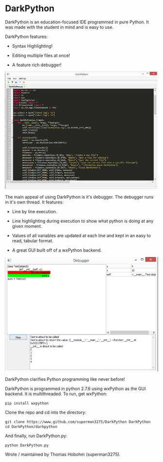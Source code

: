 DarkPython
==========


DarkPython is an education-focused IDE programmed in pure Python. It was made with the student in mind and is easy to use.


DarkPython features:


* Syntax Highlighting!

* Editing multiple files at once!

* A feature rich debugger!


![Editor Screenshot](/screenshots/editor.png)


The main appeal of using DarkPython is it's debugger. The debugger runs in it's own thread. It features:


* Line by line execution.

* Line highlighting during execution to show what python is doing at any given moment.

* Values of all variables are updated at each line and kept in an easy to read, tabular format.

* A great GUI built off of a wxPython backend.


![Debugger Screenshot](/screenshots/debugger.png)


DarkPython clarifies Python programming like never before!


DarkPython is programmed in python 2.7.6 using wxPython as the GUI backend. It is multithreaded. To run, get wxPython:

    pip install wxpython

Clone the repo and cd into the directory:

    git clone https://www.github.com/superman3275/DarkPython DarkPython
    cd DarkPython/darkpython

And finally, run DarkPython.py:

    python DarkPython.py


Wrote / maintained by Thomas Hobohm (superman3275).